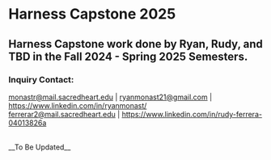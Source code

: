 # Harness Capstone 2025
## **Harness Capstone work done by Ryan, Rudy, and TBD in the Fall 2024 - Spring 2025 Semesters.**

### Inquiry Contact: <br />
monastr@mail.sacredheart.edu | ryanmonast21@gmail.com | https://www.linkedin.com/in/ryanmonast/<br />
ferrerar2@mail.sacredheart.edu | https://www.linkedin.com/in/rudy-ferrera-04013826a<br />

<br />
__To Be Updated__
